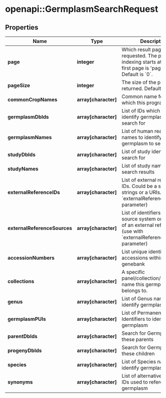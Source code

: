 # openapi::GermplasmSearchRequest

## Properties
Name | Type | Description | Notes
------------ | ------------- | ------------- | -------------
**page** | **integer** | Which result page is requested. The page indexing starts at 0 (the first page is &#39;page&#39;&#x3D; 0). Default is &#x60;0&#x60;. | [optional] 
**pageSize** | **integer** | The size of the pages to be returned. Default is &#x60;1000&#x60;. | [optional] 
**commonCropNames** | **array[character]** | Common name for the crop which this program is for | [optional] 
**germplasmDbIds** | **array[character]** | List of IDs which uniquely identify germplasm to search for | [optional] 
**germplasmNames** | **array[character]** | List of human readable names to identify germplasm to search for | [optional] 
**studyDbIds** | **array[character]** | List of study identifiers to search for | [optional] 
**studyNames** | **array[character]** | List of study names to filter search results | [optional] 
**externalReferenceIDs** | **array[character]** | List of external reference IDs. Could be a simple strings or a URIs. (use with &#x60;externalReferenceSources&#x60; parameter) | [optional] 
**externalReferenceSources** | **array[character]** | List of identifiers for the source system or database of an external reference (use with &#x60;externalReferenceIDs&#x60; parameter) | [optional] 
**accessionNumbers** | **array[character]** | List unique identifiers for accessions within a genebank | [optional] 
**collections** | **array[character]** | A specific panel/collection/population name this germplasm belongs to. | [optional] 
**genus** | **array[character]** | List of Genus names to identify germplasm | [optional] 
**germplasmPUIs** | **array[character]** | List of Permanent Unique Identifiers to identify germplasm | [optional] 
**parentDbIds** | **array[character]** | Search for Germplasm with these parents | [optional] 
**progenyDbIds** | **array[character]** | Search for Germplasm with these children | [optional] 
**species** | **array[character]** | List of Species names to identify germplasm | [optional] 
**synonyms** | **array[character]** | List of alternative names or IDs used to reference this germplasm | [optional] 


